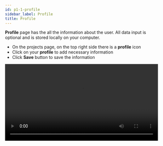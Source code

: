 ```yaml
---
id: p1-1-profile
sidebar_label: Profile
title: Profile
---
```


**Profile** page has the all the information about the user. All data input is optional and is stored locally on your computer.

- On the projects page, on the top right side there is a **profile** icon
- Click on your **profile** to add necessary information
- Click **Save** button to save the information



<video controls src="/assets/profile.mov" width="100%" type="video/mov"/>